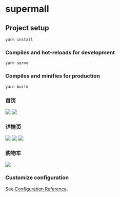 # supermall

## Project setup
```
yarn install
```

### Compiles and hot-reloads for development
```
yarn serve
```

### Compiles and minifies for production
```
yarn build
```
### 首页
![](https://github.com/electronic6657/supermall/blob/main/image/home1.png)
![](https://github.com/electronic6657/supermall/blob/main/image/home2.png)
### 详情页
![](https://github.com/electronic6657/supermall/blob/main/image/detail1.png)
![](https://github.com/electronic6657/supermall/blob/main/image/detail2.png)
![](https://github.com/electronic6657/supermall/blob/main/image/detail3.png)
### 购物车
![](https://github.com/electronic6657/supermall/blob/main/image/cart.png)

### Customize configuration
See [Configuration Reference](https://cli.vuejs.org/config/).
